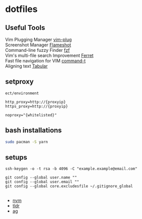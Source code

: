 # dotfiles

## Useful Tools

Vim Plugging Manager [vim-plug](https://github.com/junegunn/vim-plug)  
Screenshot Manager [Flameshot](https://github.com/lupoDharkael/flameshot)  
Command-line fuzzy Finder [fzf](https://github.com/junegunn/fzf)  
Vim's multi-file search Improvement [Ferret](https://github.com/wincent/ferret)  
Fast file navigation for VIM [command-t](https://github.com/wincent/command-t)  
Aligning text [Tabular](http://vimcasts.org/episodes/aligning-text-with-tabular-vim/)  


## setproxy

`ect/environment`  
```
http_proxy=http://{proxyip}
https_proxy=http://{proxyip}

noproxy="{whitelisted}"
```

## bash installations
``` bash
sudo pacman -S yarn
```

## setups
```
ssh-keygen -o -t rsa -b 4096 -C "example.example@email.com"

git config --global user.name ""
git config --global user.email ""
git config --global core.excludesfile ~/.gitignore_global
```

## 
* [nvm](https://github.com/creationix/nvm)
* [tldr](https://github.com/tldr-pages/tldr)
* [ag](https://github.com/ggreer/the_silver_searcher)
